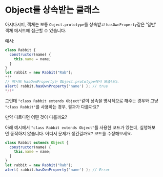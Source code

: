# Object를 상속받는 클래스

아시다시피, 객체는 보통 `Object.prototype`를 상속받고 `hasOwnProperty`같은 '일반' 객체 메서드에 접근할 수 있습니다.

예시:

```js run
class Rabbit {
  constructor(name) {
    this.name = name;
  }
}
let rabbit = new Rabbit("Rab");
*!*
// 메서드 hasOwnProperty는 Object.prototype에서 왔습니다.
alert( rabbit.hasOwnProperty('name') ); // true
*/!*
```

그런데 `"class Rabbit extends Object"`같이 상속을 명시적으로 해주는 경우와 그냥 `"class Rabbit"`를 사용하는 경우, 결과가 다를까요? 

만약 다르다면 어떤 것이 다를까요?

아래 예시에서 `"class Rabbit extends Object"`를 사용한 코드가 있는데, 실행해보면 동작하지 않습니다. 어디서 문제가 생긴걸까요? 코드를 수정해보세요.

```js
class Rabbit extends Object {
  constructor(name) {
    this.name = name;
  }
}
let rabbit = new Rabbit("Rab");
alert( rabbit.hasOwnProperty('name') ); // Error
```
